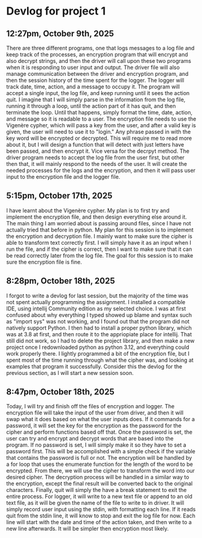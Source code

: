 # Devlog for project 1

## 12:27pm, October 9th, 2025

There are three different programs, one that logs messages to a log file and keep track of the processes, an encryption program that will encrypt and also decrypt strings, and then the driver will call upon these two programs when it is responding to user input and output. The driver file will also manage communication between the driver and encryption program, and then the session history of the time spent for the logger. 
The logger will track date, time, action, and a message to occupy it. The program will accept a single input, the log file, and keep running until it sees the action quit. I imagine that I will simply parse in the information from the log file, running it through a loop, until the action part of it has quit, and then terminate the loop. Until that happens, simply format the time, date, action, and message so it is readable to a user. 
The encryption file needs to use the Vigenère cypher, which will pass a key from the user, and after a valid key is given, the user will need to use it to "login." Any phrase passed in with the key word will be encrypted or decrypted.  This will require me to read more about it, but I will design a function that will detect with just letters have been passed, and then encrypt it. Vice versa for the decrpyt method.
The driver program needs to accept the log file from the user first, but other then that, it will mainly respond to the needs of the user. It will create the needed processes for the logs and the encryption, and then it will pass user input to the encryption file and the logger file. 

## 5:15pm, October 17th, 2025

I have learnt about the Vigenère cypher. My plan is to first try and implement the encryption file, and then design everything else around it. The main thing I am worried about is passing around files, since I have not actually tried that before in python. My plan for this session is to implement the encryption and decryption file. I mainly want to make sure the cipher is able to transform text correctly first. I will simply have it as an input when I run the file, and if the cipher is correct, then I want to make sure that it can be read correctly later from the log file. The goal for this session is to make sure the encryption file is fine. 

## 8:28pm, October 18th, 2025
I forgot to write a devlog for last session, but the majority of the time was not spent actually programming the assignment. I installed a compatible IDE, using intellij Community edition as my selected choice. I was at first confused about why everything I typed showed up blame and syntax such as "import sys" was not working, and I found out that the program did not natively support Python. I then had to install a proper python library, which was at 3.8 at first, and then route it to the appriopiate place for intellij. That still did not work, so I had to delete the project library, and then make a new project once I redownloaded python as python 3.12, and everything could work properly there. I lightly programmed a bit of the encryption file, but I spent most of the time running through what the cipher was, and looking at examples that program it successfully. Consider this the devlog for the previous section, as I will start a new session soon. 

## 8:47pm, October 18th, 2025

Today, I will try and finish off the files of encryption and logger. The encryption file will take the input of the user from driver, and then it will swap what it does based on what the user inputs does. If it commands for a password, it will set the key for the encryption as the password for the cipher and perform functions based off that. Once the password is set, the user can try and encrypt and decrypt words that are based into the program. If no password is set, I will simply make it so they have to set a password first. This will be accomplished with a simple check if the variable that contains the password is full or not. The encryption will be handled by a for loop that uses the enumerate function for the length of the word to be encrypted. From there, we will use the cipher to transform the word into our desired cipher. The decryption process will be handled in a similar way to the encryption, except the final result will be converted back to the original characters. Finally, quit will simply the have a break statement to exit the entire process. For logger, it will write to a new text file or append to an old text file, as it will be given the name of the file to write to in driver. It will simply record user input using the stdin, with formatting each line. If it reads quit from the stdin line, it will know to stop and exit the log file for now. Each line will start with the date and time of the action taken, and then write to a new line afterwards. It will be simpler then encryption most likely. 
